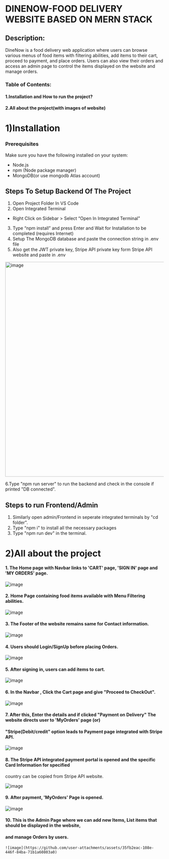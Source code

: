 # DINENOW-FOOD DELIVERY WEBSITE BASED ON MERN STACK
## Description:
DineNow is a food delivery web application where users can browse various menus of food items with filtering abilities, add items to their cart, proceed to payment, and place orders. Users can also view their orders and access an admin page to control the items displayed on the website and manage orders.

### Table of Contents:
#### 1.Installation and How to run the project?
#### 2.All about the project(with images of website)

# 1)Installation
### Prerequisites

Make sure you have the following installed on your system:
- Node.js
- npm (Node package manager)
- MongoDB(or use mongodb Atlas account)

## Steps To Setup Backend Of The Project
1. Open Project Folder In VS Code
2. Open Integrated Terminal
- Right Click on Sidebar > Select “Open In Integrated
Terminal”
3. Type “npm install” and press Enter and Wait for
Installation to be completed (requires Internet)
4. Setup The MongoDB database and paste the connection string in .env file
5. Also get the JWT private key, Stripe API private key form Stripe API website and paste in .env
  <img width="683" alt="image" src="https://github.com/user-attachments/assets/28c14e8d-8ca6-4bcd-b50f-33d76fed09f9">

6.Type "npm run server" to run the backend and check in the console if printed "DB connected".

## Steps to run Frontend/Admin
1. Similarly open admin/Frontend in seperate integrated terminals by "cd folder".
2. Type "npm i" to install all the necessary packages
3. Type "npm run dev" in the terminal.

# 2)All about the project
#### 1. The Home page with Navbar links to 'CART' page, 'SIGN IN' page and 'MY ORDERS' page.

   
  ![image](https://github.com/user-attachments/assets/020f7df0-73bd-49dc-9d2b-4e4aa158326a)

#### 2. Home Page containing food items available with Menu Filtering abilities.

  ![image](https://github.com/user-attachments/assets/687780b8-6ab2-4485-afd4-a86f970ef8cf)


#### 3. The Footer of the website remains same for Contact information.

   
   ![image](https://github.com/user-attachments/assets/f3bea942-56eb-45d0-b8bb-f9faa03e3810)
   

#### 4. Users should Login/SignUp before placing Orders.

   
   ![image](https://github.com/user-attachments/assets/03d8104f-0fa8-4484-a0fc-5a051cef7f62)

   

#### 5. After signing in, users can add items to cart.


   ![image](https://github.com/user-attachments/assets/929acf81-d13b-447f-8915-37906f7a59ef)
   

#### 6. In the Navbar , Click the Cart page and give "Proceed to CheckOut".


   ![image](https://github.com/user-attachments/assets/312cc199-3f22-46a4-85f2-0bd40887320f)
   

#### 7. After this, Enter the details and if clicked "Payment on Delivery" The website directs user to 'MyOrders' page (or)
####   "Stripe(Debit/credit" option leads to Payment page integrated with Stripe API.


   ![image](https://github.com/user-attachments/assets/7a2f5cf4-8cab-4c2d-b129-40998fb4de60)
   

#### 8. The Stripe API integrated payment portal is opened and the specific Card Information for specified
   country can be copied from Stripe API website.
   

   ![image](https://github.com/user-attachments/assets/b3c524a3-e474-4598-9365-6611bbe3f812)
   

#### 9. After payment, 'MyOrders' Page is opened.


   ![image](https://github.com/user-attachments/assets/25d7b9f0-43f6-41ae-9617-d339c783a435)
   

#### 10. This is the Admin Page where we can add new Items, List items that should be displayed in the website,
####    and manage Orders by users.


    ![image](https://github.com/user-attachments/assets/35fb2eac-108e-446f-84ba-71b1a60803a0)




  



